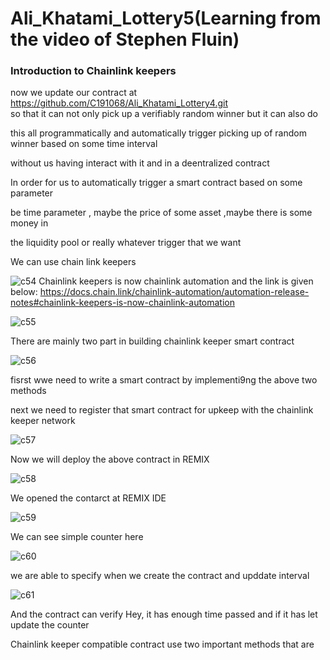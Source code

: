 # Ali_Khatami_Lottery5(Learning from the video of Stephen Fluin)

### Introduction to Chainlink keepers 

now we update our contract at https://github.com/C191068/Ali_Khatami_Lottery4.git<br>
so that it can not only pick up a verifiably random winner but it can also do <br>

this all programmatically and automatically trigger picking up of random winner based on some time interval <br>

without us having interact with it and in a deentralized contract  <br>

In order for us to automatically  trigger a smart contract based on some parameter <br>

be time parameter , maybe the price of some asset ,maybe there is some money in <br>

the liquidity pool or really whatever trigger that we want  <br>

We can use chain link keepers <br>

![c54](https://github.com/C191068/Ali_Khatami_Lottery5/assets/89090776/e57ceaf3-e63d-44cd-b694-dfdb89ef3208)
Chainlink keepers is now chainlink automation and the link is given below:
https://docs.chain.link/chainlink-automation/automation-release-notes#chainlink-keepers-is-now-chainlink-automation

![c55](https://github.com/C191068/Ali_Khatami_Lottery5/assets/89090776/7aef0a10-8f84-43ab-8e41-42d2cd48b94d)

There are mainly two part in building chainlink keeper  smart contract <br>


![c56](https://github.com/C191068/Ali_Khatami_Lottery5/assets/89090776/b4829e64-f778-4e5a-94aa-d27453531f0c)

fisrst wwe need to write a smart contract by implementi9ng the above two methods <br>

next we need to register that smart contract for upkeep with the chainlink keeper network <br>

![c57](https://github.com/C191068/Ali_Khatami_Lottery5/assets/89090776/d9bc798d-e8f0-4de6-be28-073c658f7b1a)

Now we will deploy the above contract in REMIX <br>

![c58](https://github.com/C191068/Ali_Khatami_Lottery5/assets/89090776/15daf5a1-be8a-4ae6-93fa-e46c17d2511e)

We opened the contarct at REMIX IDE <br>


![c59](https://github.com/C191068/Ali_Khatami_Lottery5/assets/89090776/308c0973-e4ab-4dcf-a11c-ec376f187695)

We can see simple counter here <br>

![c60](https://github.com/C191068/Ali_Khatami_Lottery5/assets/89090776/cf12803a-dc01-4efd-9714-8e40767f2392)

we are able to specify when we create the contract and upddate interval <br>

![c61](https://github.com/C191068/Ali_Khatami_Lottery5/assets/89090776/99ca7e33-a2ef-4e2a-95ff-db20a73aca7c)


And the contract can verify Hey, it has enough time passed and if it has let update the counter <br>

Chainlink keeper compatible contract use two important methods that are 











